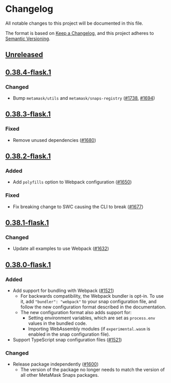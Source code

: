# Changelog
All notable changes to this project will be documented in this file.

The format is based on [Keep a Changelog](https://keepachangelog.com/en/1.0.0/),
and this project adheres to [Semantic Versioning](https://semver.org/spec/v2.0.0.html).

## [Unreleased]

## [0.38.4-flask.1]
### Changed
- Bump `metamask/utils` and `metamask/snaps-registry` ([#1738](https://github.com/MetaMask/snaps-skunkworks.git/pull/1738), [#1694](https://github.com/MetaMask/snaps-skunkworks.git/pull/1694))

## [0.38.3-flask.1]
### Fixed
- Remove unused dependencies ([#1680](https://github.com/MetaMask/snaps/pull/1680))

## [0.38.2-flask.1]
### Added
- Add `polyfills` option to Webpack configuration ([#1650](https://github.com/MetaMask/snaps/pull/1650))

### Fixed
- Fix breaking change to SWC causing the CLI to break ([#1677](https://github.com/MetaMask/snaps/pull/1677))

## [0.38.1-flask.1]
### Changed
- Update all examples to use Webpack ([#1632](https://github.com/MetaMask/snaps/pull/1632))

## [0.38.0-flask.1]
### Added
- Add support for bundling with Webpack ([#1521](https://github.com/MetaMask/snaps/pull/1521))
  - For backwards compatibility, the Webpack bundler is opt-in. To use it, add
    `"bundler": "webpack"` to your snap configuration file, and follow the new
    configuration format described in the documentation.
  - The new configuration format also adds support for:
    - Setting environment variables, which are set as `process.env` values in
      the bundled code.
    - Importing WebAssembly modules (if `experimental.wasm` is enabled in the
      snap configuration file).
- Support TypeScript snap configuration files ([#1521](https://github.com/MetaMask/snaps/pull/1521))

### Changed
- Release package independently ([#1600](https://github.com/MetaMask/snaps/pull/1600))
  - The version of the package no longer needs to match the version of all other
    MetaMask Snaps packages.

[Unreleased]: https://github.com/MetaMask/snaps/compare/@metamask/snaps-cli@0.38.4-flask.1...HEAD
[0.38.4-flask.1]: https://github.com/MetaMask/snaps/compare/@metamask/snaps-cli@0.38.3-flask.1...@metamask/snaps-cli@0.38.4-flask.1
[0.38.3-flask.1]: https://github.com/MetaMask/snaps/compare/@metamask/snaps-cli@0.38.2-flask.1...@metamask/snaps-cli@0.38.3-flask.1
[0.38.2-flask.1]: https://github.com/MetaMask/snaps/compare/@metamask/snaps-cli@0.38.1-flask.1...@metamask/snaps-cli@0.38.2-flask.1
[0.38.1-flask.1]: https://github.com/MetaMask/snaps/compare/@metamask/snaps-cli@0.38.0-flask.1...@metamask/snaps-cli@0.38.1-flask.1
[0.38.0-flask.1]: https://github.com/MetaMask/snaps/releases/tag/@metamask/snaps-cli@0.38.0-flask.1
